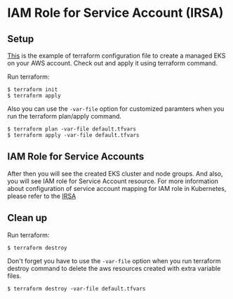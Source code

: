 # IAM Role for Service Account (IRSA)
## Setup
[This](https://github.com/Young-ook/terraform-aws-eks/blob/main/examples/complete/main.tf) is the example of terraform configuration file to create a managed EKS on your AWS account. Check out and apply it using terraform command.

Run terraform:
```
$ terraform init
$ terraform apply
```
Also you can use the `-var-file` option for customized paramters when you run the terraform plan/apply command.
```
$ terraform plan -var-file default.tfvars
$ terraform apply -var-file default.tfvars
```

## IAM Role for Service Accounts
After then you will see the created EKS cluster and node groups. And also, you will see IAM role for Service Account resource. For more information about configuration of service account mapping for IAM role in Kubernetes, please refer to the [IRSA](https://github.com/Young-ook/terraform-aws-eks/tree/main/modules/iam-role-for-serviceaccount/)

## Clean up
Run terraform:
```
$ terraform destroy
```
Don't forget you have to use the `-var-file` option when you run terraform destroy command to delete the aws resources created with extra variable files.
```
$ terraform destroy -var-file default.tfvars
```
